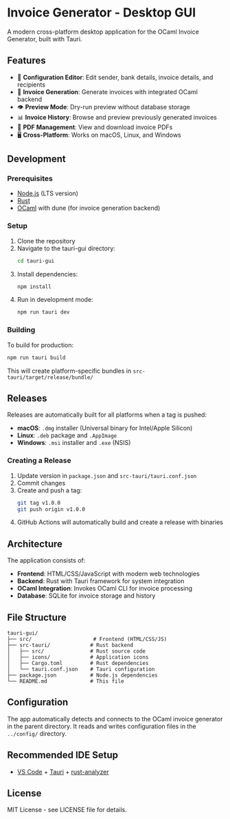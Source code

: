 # Invoice Generator - Desktop GUI

A modern cross-platform desktop application for the OCaml Invoice Generator, built with Tauri.

## Features

- 📝 **Configuration Editor**: Edit sender, bank details, invoice details, and recipients
- 🚀 **Invoice Generation**: Generate invoices with integrated OCaml backend
- 👁️ **Preview Mode**: Dry-run preview without database storage
- 📊 **Invoice History**: Browse and preview previously generated invoices
- 💾 **PDF Management**: View and download invoice PDFs
- 🖥️ **Cross-Platform**: Works on macOS, Linux, and Windows

## Development

### Prerequisites

- [Node.js](https://nodejs.org/) (LTS version)
- [Rust](https://rustup.rs/)
- [OCaml](https://ocaml.org/) with dune (for invoice generation backend)

### Setup

1. Clone the repository
2. Navigate to the tauri-gui directory:
   ```bash
   cd tauri-gui
   ```
3. Install dependencies:
   ```bash
   npm install
   ```
4. Run in development mode:
   ```bash
   npm run tauri dev
   ```

### Building

To build for production:

```bash
npm run tauri build
```

This will create platform-specific bundles in `src-tauri/target/release/bundle/`

## Releases

Releases are automatically built for all platforms when a tag is pushed:

- **macOS**: `.dmg` installer (Universal binary for Intel/Apple Silicon)
- **Linux**: `.deb` package and `.AppImage`
- **Windows**: `.msi` installer and `.exe` (NSIS)

### Creating a Release

1. Update version in `package.json` and `src-tauri/tauri.conf.json`
2. Commit changes
3. Create and push a tag:
   ```bash
   git tag v1.0.0
   git push origin v1.0.0
   ```
4. GitHub Actions will automatically build and create a release with binaries

## Architecture

The application consists of:

- **Frontend**: HTML/CSS/JavaScript with modern web technologies
- **Backend**: Rust with Tauri framework for system integration
- **OCaml Integration**: Invokes OCaml CLI for invoice processing
- **Database**: SQLite for invoice storage and history

## File Structure

```
tauri-gui/
├── src/                    # Frontend (HTML/CSS/JS)
├── src-tauri/             # Rust backend
│   ├── src/               # Rust source code
│   ├── icons/             # Application icons
│   ├── Cargo.toml         # Rust dependencies
│   └── tauri.conf.json    # Tauri configuration
├── package.json           # Node.js dependencies
└── README.md              # This file
```

## Configuration

The app automatically detects and connects to the OCaml invoice generator in the parent directory. It reads and writes configuration files in the `../config/` directory.

## Recommended IDE Setup

- [VS Code](https://code.visualstudio.com/) + [Tauri](https://marketplace.visualstudio.com/items?itemName=tauri-apps.tauri-vscode) + [rust-analyzer](https://marketplace.visualstudio.com/items?itemName=rust-lang.rust-analyzer)

## License

MIT License - see LICENSE file for details.
